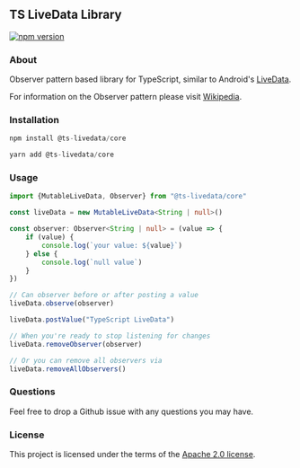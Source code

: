 ## TS LiveData Library
[![npm version](https://badge.fury.io/js/%40ts-livedata%2Fcore.svg)](https://badge.fury.io/js/%40ts-livedata%2Fcore)

### About
Observer pattern based library for TypeScript, similar to Android's [LiveData](https://developer.android.com/topic/libraries/architecture/livedata).

For information on the Observer pattern please visit [Wikipedia](https://en.wikipedia.org/wiki/Observer_pattern#:~:text=The%20observer%20pattern%20is%20a,calling%20one%20of%20their%20methods.).

### Installation
```javascript
npm install @ts-livedata/core
```

```javascript
yarn add @ts-livedata/core
```

### Usage
```typescript
import {MutableLiveData, Observer} from "@ts-livedata/core"

const liveData = new MutableLiveData<String | null>()

const observer: Observer<String | null> = (value => {
    if (value) {
        console.log(`your value: ${value}`)
    } else {
        console.log(`null value`)
    }
})

// Can observer before or after posting a value
liveData.observe(observer)

liveData.postValue("TypeScript LiveData")

// When you're ready to stop listening for changes
liveData.removeObserver(observer)

// Or you can remove all observers via
liveData.removeAllObservers()
```

### Questions
Feel free to drop a Github issue with any questions you may have.

### License
This project is licensed under the terms of the [Apache 2.0 license](https://www.apache.org/licenses/LICENSE-2.0).